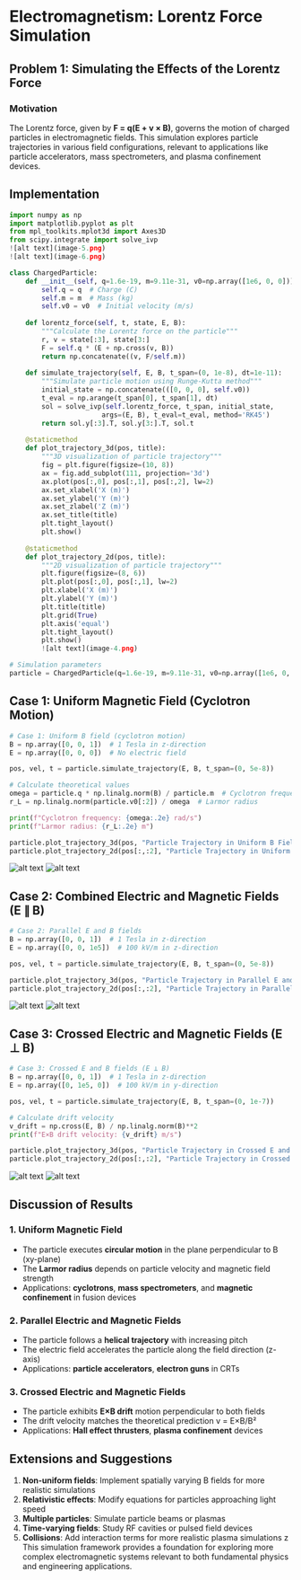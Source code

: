 # Electromagnetism: Lorentz Force Simulation

## Problem 1: Simulating the Effects of the Lorentz Force

### Motivation
The Lorentz force, given by **F = q(E + v × B)**, governs the motion of charged particles in electromagnetic fields. This simulation explores particle trajectories in various field configurations, relevant to applications like particle accelerators, mass spectrometers, and plasma confinement devices.

## Implementation

```python
import numpy as np
import matplotlib.pyplot as plt
from mpl_toolkits.mplot3d import Axes3D
from scipy.integrate import solve_ivp
![alt text](image-5.png)
![alt text](image-6.png)

class ChargedParticle:
    def __init__(self, q=1.6e-19, m=9.11e-31, v0=np.array([1e6, 0, 0])):
        self.q = q  # Charge (C)
        self.m = m  # Mass (kg)
        self.v0 = v0  # Initial velocity (m/s)
        
    def lorentz_force(self, t, state, E, B):
        """Calculate the Lorentz force on the particle"""
        r, v = state[:3], state[3:]
        F = self.q * (E + np.cross(v, B))
        return np.concatenate((v, F/self.m))
    
    def simulate_trajectory(self, E, B, t_span=(0, 1e-8), dt=1e-11):
        """Simulate particle motion using Runge-Kutta method"""
        initial_state = np.concatenate(([0, 0, 0], self.v0))
        t_eval = np.arange(t_span[0], t_span[1], dt)
        sol = solve_ivp(self.lorentz_force, t_span, initial_state, 
                       args=(E, B), t_eval=t_eval, method='RK45')
        return sol.y[:3].T, sol.y[3:].T, sol.t
    
    @staticmethod
    def plot_trajectory_3d(pos, title):
        """3D visualization of particle trajectory"""
        fig = plt.figure(figsize=(10, 8))
        ax = fig.add_subplot(111, projection='3d')
        ax.plot(pos[:,0], pos[:,1], pos[:,2], lw=2)
        ax.set_xlabel('X (m)')
        ax.set_ylabel('Y (m)')
        ax.set_zlabel('Z (m)')
        ax.set_title(title)
        plt.tight_layout()
        plt.show()
    
    @staticmethod
    def plot_trajectory_2d(pos, title):
        """2D visualization of particle trajectory"""
        plt.figure(figsize=(8, 6))
        plt.plot(pos[:,0], pos[:,1], lw=2)
        plt.xlabel('X (m)')
        plt.ylabel('Y (m)')
        plt.title(title)
        plt.grid(True)
        plt.axis('equal')
        plt.tight_layout()
        plt.show()
        ![alt text](image-4.png)

# Simulation parameters
particle = ChargedParticle(q=1.6e-19, m=9.11e-31, v0=np.array([1e6, 0, 0]))
```

## Case 1: Uniform Magnetic Field (Cyclotron Motion)

```python
# Case 1: Uniform B field (cyclotron motion)
B = np.array([0, 0, 1])  # 1 Tesla in z-direction
E = np.array([0, 0, 0])  # No electric field

pos, vel, t = particle.simulate_trajectory(E, B, t_span=(0, 5e-8))

# Calculate theoretical values
omega = particle.q * np.linalg.norm(B) / particle.m  # Cyclotron frequency
r_L = np.linalg.norm(particle.v0[:2]) / omega  # Larmor radius

print(f"Cyclotron frequency: {omega:.2e} rad/s")
print(f"Larmor radius: {r_L:.2e} m")

particle.plot_trajectory_3d(pos, "Particle Trajectory in Uniform B Field (3D)")
particle.plot_trajectory_2d(pos[:,:2], "Particle Trajectory in Uniform B Field (XY Plane)")
```
![alt text](image-7.png)
![alt text](image-8.png)
## Case 2: Combined Electric and Magnetic Fields (E ∥ B)

```python
# Case 2: Parallel E and B fields
B = np.array([0, 0, 1])  # 1 Tesla in z-direction
E = np.array([0, 0, 1e5])  # 100 kV/m in z-direction

pos, vel, t = particle.simulate_trajectory(E, B, t_span=(0, 5e-8))

particle.plot_trajectory_3d(pos, "Particle Trajectory in Parallel E and B Fields (3D)")
particle.plot_trajectory_2d(pos[:,:2], "Particle Trajectory in Parallel E and B Fields (XY Plane)")
```
![alt text](image-9.png)
![alt text](image-10.png)
## Case 3: Crossed Electric and Magnetic Fields (E ⊥ B)

```python
# Case 3: Crossed E and B fields (E ⊥ B)
B = np.array([0, 0, 1])  # 1 Tesla in z-direction
E = np.array([0, 1e5, 0])  # 100 kV/m in y-direction

pos, vel, t = particle.simulate_trajectory(E, B, t_span=(0, 1e-7))

# Calculate drift velocity
v_drift = np.cross(E, B) / np.linalg.norm(B)**2
print(f"E×B drift velocity: {v_drift} m/s")

particle.plot_trajectory_3d(pos, "Particle Trajectory in Crossed E and B Fields (3D)")
particle.plot_trajectory_2d(pos[:,:2], "Particle Trajectory in Crossed E and B Fields (XY Plane)")
```
![alt text](image-11.png)
![alt text](image-12.png)
## Discussion of Results

### 1. Uniform Magnetic Field
- The particle executes **circular motion** in the plane perpendicular to B (xy-plane)
- The **Larmor radius** depends on particle velocity and magnetic field strength
- Applications: **cyclotrons**, **mass spectrometers**, and **magnetic confinement** in fusion devices

### 2. Parallel Electric and Magnetic Fields
- The particle follows a **helical trajectory** with increasing pitch
- The electric field accelerates the particle along the field direction (z-axis)
- Applications: **particle accelerators**, **electron guns** in CRTs

### 3. Crossed Electric and Magnetic Fields
- The particle exhibits **E×B drift** motion perpendicular to both fields
- The drift velocity matches the theoretical prediction v = E×B/B²
- Applications: **Hall effect thrusters**, **plasma confinement** devices

## Extensions and Suggestions

1. **Non-uniform fields**: Implement spatially varying B fields for more realistic simulations
2. **Relativistic effects**: Modify equations for particles approaching light speed
3. **Multiple particles**: Simulate particle beams or plasmas
4. **Time-varying fields**: Study RF cavities or pulsed field devices
5. **Collisions**: Add interaction terms for more realistic plasma simulations
z
This simulation framework provides a foundation for exploring more complex electromagnetic systems relevant to both fundamental physics and engineering applications.